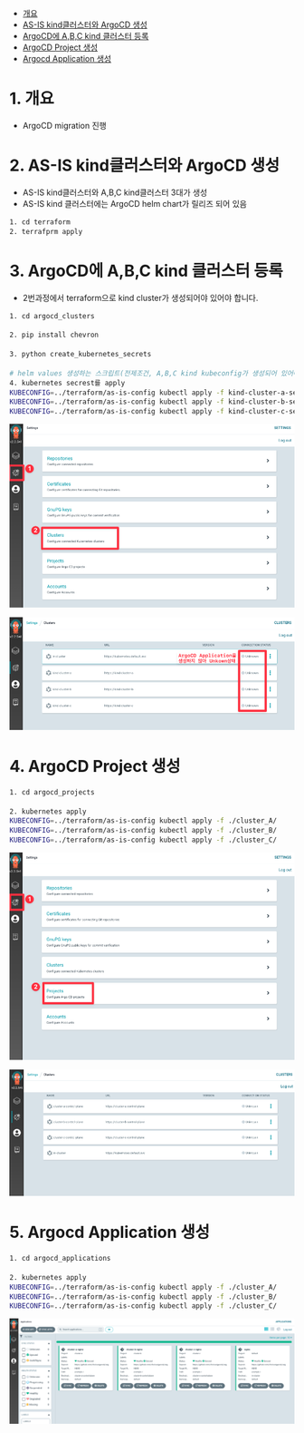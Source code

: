 - [개요](#%EA%B0%9C%EC%9A%94)
- [AS-IS kind클러스터와 ArgoCD 생성](#as-is-kind%ED%81%B4%EB%9F%AC%EC%8A%A4%ED%84%B0%EC%99%80-argocd-%EC%83%9D%EC%84%B1)
- [ArgoCD에 A,B,C kind 클러스터 등록](#argocd%EC%97%90-abc-kind-%ED%81%B4%EB%9F%AC%EC%8A%A4%ED%84%B0-%EB%93%B1%EB%A1%9D)
- [ArgoCD Project 생성](#argocd-project-%EC%83%9D%EC%84%B1)
- [Argocd Application 생성](#argocd-application-%EC%83%9D%EC%84%B1)

# 1. 개요
* ArgoCD migration 진행


# 2. AS-IS kind클러스터와 ArgoCD 생성

* AS-IS kind클러스터와 A,B,C kind클러스터 3대가 생성
* AS-IS kind 클러스터에는 ArgoCD helm chart가 릴리즈 되어 있음

```sh
1. cd terraform
2. terrafprm apply
```

# 3. ArgoCD에 A,B,C kind 클러스터 등록

* 2번과정에서 terraform으로 kind cluster가 생성되어야 있어야 합니다.

```sh
1. cd argocd_clusters

2. pip install chevron

3. python create_kubernetes_secrets

# helm values 생성하는 스크립트(전제조건, A,B,C kind kubeconfig가 생성되어 있어야 함)
4. kubernetes secrest를 apply
KUBECONFIG=../terraform/as-is-config kubectl apply -f kind-cluster-a-secrets.yaml
KUBECONFIG=../terraform/as-is-config kubectl apply -f kind-cluster-b-secrets.yaml
KUBECONFIG=../terraform/as-is-config kubectl apply -f kind-cluster-c-secrets.yaml
```

![](./imgs/argocd_cluster_1.png)

![](./imgs/argocd_cluster_2.png)

# 4. ArgoCD Project 생성

```sh
1. cd argocd_projects

2. kubernetes apply
KUBECONFIG=../terraform/as-is-config kubectl apply -f ./cluster_A/
KUBECONFIG=../terraform/as-is-config kubectl apply -f ./cluster_B/
KUBECONFIG=../terraform/as-is-config kubectl apply -f ./cluster_C/
```

![](./imgs/argocd_project_1.png)

![](./imgs/argocd_project_2.png)

# 5. Argocd Application 생성

```sh
1. cd argocd_applications

2. kubernetes apply
KUBECONFIG=../terraform/as-is-config kubectl apply -f ./cluster_A/
KUBECONFIG=../terraform/as-is-config kubectl apply -f ./cluster_B/
KUBECONFIG=../terraform/as-is-config kubectl apply -f ./cluster_C/
```

![](./imgs/argocd_application.png)
